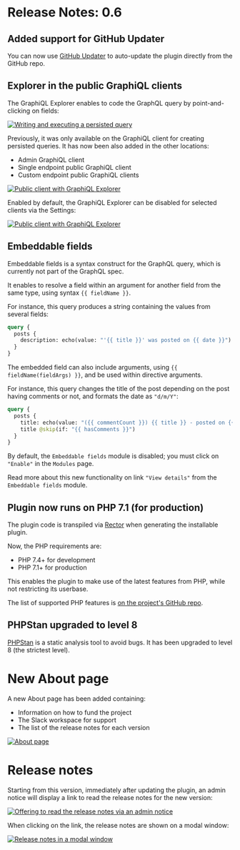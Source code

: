 # Release Notes: 0.6

## Added support for GitHub Updater

You can now use [GitHub Updater](https://github.com/afragen/github-updater/) to auto-update the plugin directly from the GitHub repo.

## Explorer in the public GraphiQL clients

The GraphiQL Explorer enables to code the GraphQL query by point-and-clicking on fields:

<a href="../../images/graphiql-explorer.gif" target="_blank">![Writing and executing a persisted query](../../images/graphiql-explorer.gif)</a>

Previously, it was only available on the GraphiQL client for creating persisted queries. It has now been also added in the other locations:

- Admin GraphiQL client
- Single endpoint public GraphiQL client
- Custom endpoint public GraphiQL clients

<a href="../../images/public-client-with-graphiql-explorer.png" target="_blank">![Public client with GraphiQL Explorer](../../images/public-client-with-graphiql-explorer.png)</a>

Enabled by default, the GraphiQL Explorer can be disabled for selected clients via the Settings:

<a href="../../images/settings-graphiql-explorer.png" target="_blank">![Public client with GraphiQL Explorer](../../images/settings-graphiql-explorer.png)</a>

## Embeddable fields

Embeddable fields is a syntax construct for the GraphQL query, which is currently not part of the GraphQL spec.

It enables to resolve a field within an argument for another field from the same type, using syntax `{{ fieldName }}`.

For instance, this query produces a string containing the values from several fields:

```graphql
query {
  posts {
    description: echo(value: "'{{ title }}' was posted on {{ date }}")
  }
}
```

The embedded field can also include arguments, using `{{ fieldName(fieldArgs) }}`, and be used within directive arguments.

For instance, this query changes the title of the post depending on the post having comments or not, and formats the date as `"d/m/Y"`:

```graphql
query {
  posts {
    title: echo(value: "({{ commentCount }}) {{ title }} - posted on {{ date(format: \"d/m/Y\") }}") @include(if: "{{ hasComments }}")
    title @skip(if: "{{ hasComments }}")
  }
}
```

By default, the `Embeddable fields` module is disabled; you must click on `"Enable"` in the `Modules` page.

Read more about this new functionality on link `"View details"` from the `Embeddable fields` module.

## Plugin now runs on PHP 7.1 (for production)

The plugin code is transpiled via [Rector](https://github.com/rectorphp/rector/) when generating the installable plugin.

Now, the PHP requirements are:

- PHP 7.4+ for development
- PHP 7.1+ for production

This enables the plugin to make use of the latest features from PHP, while not restricting its userbase.

The list of supported PHP features is [on the project's GitHub repo](https://github.com/GraphQLAPI/graphql-api-for-wp#supported-php-features).

## PHPStan upgraded to level 8

[PHPStan](https://phpstan.org/) is a static analysis tool to avoid bugs. It has been upgraded to level 8 (the strictest level).

# New About page

A new About page has been added containing:

- Information on how to fund the project
- The Slack workspace for support
- The list of the release notes for each version

<a href="../../images/about-page.png" target="_blank">![About page](../../images/about-page.png)</a>

# Release notes

Starting from this version, immediately after updating the plugin, an admin notice will display a link to read the release notes for the new version:

<a href="../../images/admin-notice-release-notes.png" target="_blank">![Offering to read the release notes via an admin notice](../../images/admin-notice-release-notes.png)</a>

When clicking on the link, the release notes are shown on a modal window:

<a href="../../images/release-notes-in-modal.png" target="_blank">![Release notes in a modal window](../../images/release-notes-in-modal.png)</a>
